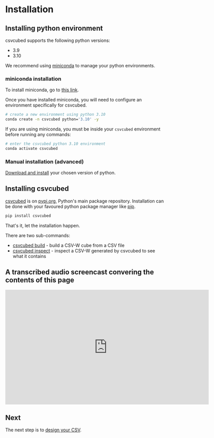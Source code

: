# Installation

## Installing python environment

csvcubed supports the following python versions:

* 3.9
* 3.10

We recommend using [miniconda](https://docs.conda.io/en/latest/miniconda.html) to manage your python environments.

### miniconda installation

To install miniconda, go to [this link](https://docs.conda.io/projects/conda/en/latest/user-guide/install/index.html).

Once you have installed miniconda, you will need to configure an environment specifically for csvcubed.

```bash
# create a new environment using python 3.10
conda create -n csvcubed python='3.10' -y
```

If you are using miniconda, you must be inside your `csvcubed` environment before running any commands:

```bash
# enter the csvcubed python 3.10 environment
conda activate csvcubed 
```

### Manual installation (advanced)

[Download and install](https://www.python.org/downloads/) your chosen version of python.

## Installing csvcubed

[csvcubed](https://pypi.org/project/csvcubed/) is on [pypi.org](https://pypi.org), Python's main package repository. Installation can be done with your favoured python package manager like [pip](https://pip.pypa.io/en/stable/).

```bash
pip install csvcubed
```

That's it, let the installation happen.

There are two sub-commands:

* [csvcubed build](../guides/command-line/build-command.md) - build a CSV-W cube from a CSV file
* [csvcubed inspect](../guides/command-line/inspect-command.md) - inspect a CSV-W generated by csvcubed to see what it contains

## A transcribed audio screencast convering the contents of this page

<iframe src="https://share.descript.com/embed/3P2Rgfr1GJ1" width="640" height="360" frameborder="0" allowfullscreen></iframe>

## Next

The next step is to [design your CSV](./designing-csv.md).
